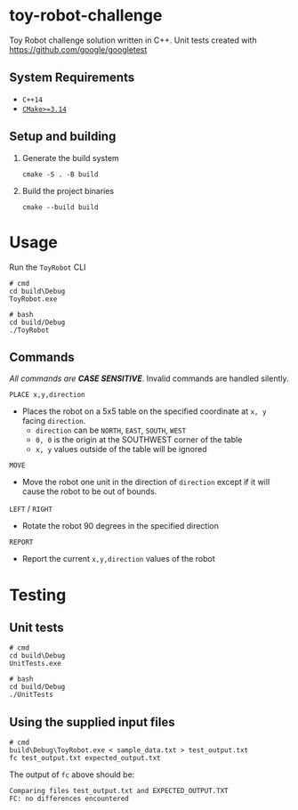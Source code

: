 # toy-robot-challenge

Toy Robot challenge solution written in C++. Unit tests created with https://github.com/google/googletest

## System Requirements

- `C++14`
- [`CMake>=3.14`](https://cmake.org/download/)

## Setup and building

1. Generate the build system

   ```
   cmake -S . -B build
   ```

2. Build the project binaries
   ```
   cmake --build build
   ```

# Usage
Run the `ToyRobot` CLI
```
# cmd
cd build\Debug
ToyRobot.exe

# bash
cd build/Debug
./ToyRobot
```

## Commands
_All commands are __CASE SENSITIVE___. Invalid commands are handled silently.

`PLACE x,y,direction`
- Places the robot on a 5x5 table on the specified coordinate at `x, y` facing `direction`.
  - `direction` can be `NORTH`, `EAST`, `SOUTH`, `WEST`
  - `0, 0` is the origin at the SOUTHWEST corner of the table
  - `x, y` values outside of the table will be ignored

`MOVE`
- Move the robot one unit in the direction of `direction` except if it will cause the robot to be out of bounds.

`LEFT` / `RIGHT`
- Rotate the robot 90 degrees in the specified direction

`REPORT`
- Report the current `x,y,direction` values of the robot

# Testing

## Unit tests

```
# cmd
cd build\Debug
UnitTests.exe

# bash
cd build/Debug
./UnitTests
```

## Using the supplied input files

```
# cmd
build\Debug\ToyRobot.exe < sample_data.txt > test_output.txt
fc test_output.txt expected_output.txt
```

The output of `fc` above should be:

```
Comparing files test_output.txt and EXPECTED_OUTPUT.TXT
FC: no differences encountered
```
